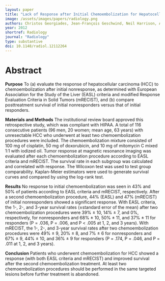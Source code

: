 ```yaml
---
layout: paper
title: "Lack of Response after Initial Chemoembolization for Hepatocellular Carcinoma: Does It Predict Failure of Subsequent Treatment?"
image: /assets/images/papers/radiology.png
authors: Christos Georgiades, Jean-François Geschwind, Neil Harrison, Andrew Hines-Peralta, Eleni Liapi, Kelvin Hong, Zhenke Wu, Ihab Kamel, Constantine Frangakis
year: 2012
shortref: Radiology
journal: "Radiology"
type: substantive
doi: 10.1148/radiol.12112264
---
```


# Abstract

**Purpose**
To (a) evaluate the response of hepatocellular carcinoma (HCC) to chemoembolization after initial nonresponse, as determined with European Association for the Study of the Liver (EASL) criteria and modified Response Evaluation Criteria in Solid Tumors (mRECIST), and (b) compare posttreatment survival of initial nonresponders versus that of initial responders.

**Materials and Methods**
The institutional review board approved this retrospective study, which was compliant with HIPAA. A total of 116 consecutive patients (96 men, 20 women; mean age, 63 years) with unresectable HCC who underwent at least two chemoembolization procedures were included. The chemoembolization mixture consisted of 100 mg of cisplatin, 50 mg of doxorubicin, and 10 mg of mitomycin C mixed 1:1 with iodized oil. Tumor response at magnetic resonance imaging was evaluated after each chemoembolization procedure according to EASL criteria and mRECIST. The survival rate in each subgroup was calculated and correlated with response. The Wilcoxon test was used to test group comparability. Kaplan-Meier estimators were used to generate survival curves and compared by using the log-rank test.

**Results**
No response to initial chemoembolization was seen in 43% and 50% of patients according to EASL criteria and mRECIST, respectively. After a second chemoembolization procedure, 44% (EASL) and 47% (mRECIST) of initial nonresponders showed a significant response. With EASL criteria, the 1-, 2-, and 3-year survival rates (±standard error of the mean) after two chemoembolization procedures were 39% ± 10, 14% ± 7, and 0%, respectively, for nonresponders and 68% ± 10, 50% ± 11, and 37% ± 11 for responders (P = .036, P = .006, and P < .005 at 1, 2, and 3 years). With mRECIST, the 1-, 2-, and 3-year survival rates after two chemoembolization procedures were 49% ± 9, 20% ± 8, and 7% ± 6 for nonresponders and 67% ± 9, 44% ± 10, and 36% ± 9 for responders (P = .174, P = .046, and P = .011 at 1, 2, and 3 years).

**Conclusion**
Patients who underwent chemoembolization for HCC showed a response (with both EASL criteria and mRECIST) and improved survival after the second chemoembolization treatment. At least two chemoembolization procedures should be performed in the same targeted lesions before further treatment is abandoned.